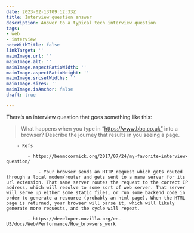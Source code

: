 ```yaml
---
date: 2023-02-13T09:12:33Z
title: Interview question answer
description: Answer to a typical tech interview question
tags:
- web
- interview
noteWithTitle: false
linkTarget: ''
mainImage.url: ''
mainImage.alt: ''
mainImage.aspectRatioWidth: ''
mainImage.aspectRatioHeight: ''
mainImage.srcsetWidths: ''
mainImage.sizes: ''
mainImage.isAnchor: false
draft: true

---
```

There’s an interview question that goes something like this:

> What happens when you type in “https://www.bbc.co.uk” into a browser? Describe the journey that results in you seeing a page.

        - Refs

            - https://benmccormick.org/2017/07/24/my-favorite-interview-question/

                - Your browser sends an HTTP request which gets routed through a local modem/router and gets sent to a name server for its url extension. That name server routes the request to the correct IP address, which will resolve to some sort of web server. That server will serve up either some static files, or run some backend code in order to generate a resource (probably an html page). When the HTML page is returned, your browser will parse it, which will likely generate more requests, and the cycle will repeat.

            - https://developer.mozilla.org/en-US/docs/Web/Performance/How_browsers_work